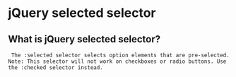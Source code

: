 # jQuery selected selector

## What is jQuery selected selector?
` The :selected selector selects option elements that are pre-selected. Note: This selector will not work on checkboxes or radio buttons. Use the :checked selector instead.`
